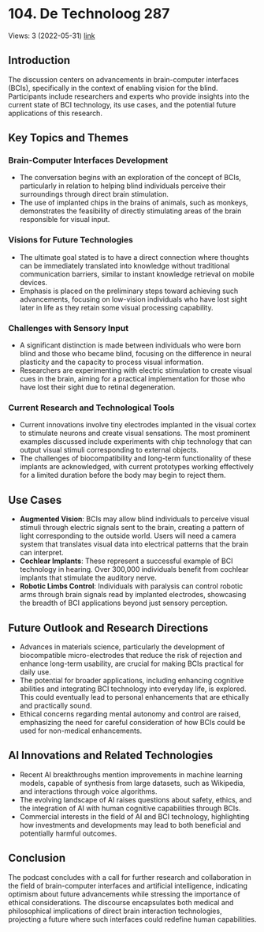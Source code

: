 # 104. De Technoloog 287
Views: 3 (2022-05-31) [link](https://www.youtube.com/watch?v=eTIZ9Pt-1GE)


 ## Introduction
The discussion centers on advancements in brain-computer interfaces (BCIs), specifically in the context of enabling vision for the blind. Participants include researchers and experts who provide insights into the current state of BCI technology, its use cases, and the potential future applications of this research.

## Key Topics and Themes

### Brain-Computer Interfaces Development
- The conversation begins with an exploration of the concept of BCIs, particularly in relation to helping blind individuals perceive their surroundings through direct brain stimulation.
- The use of implanted chips in the brains of animals, such as monkeys, demonstrates the feasibility of directly stimulating areas of the brain responsible for visual input.

### Visions for Future Technologies
- The ultimate goal stated is to have a direct connection where thoughts can be immediately translated into knowledge without traditional communication barriers, similar to instant knowledge retrieval on mobile devices.
- Emphasis is placed on the preliminary steps toward achieving such advancements, focusing on low-vision individuals who have lost sight later in life as they retain some visual processing capability.

### Challenges with Sensory Input
- A significant distinction is made between individuals who were born blind and those who became blind, focusing on the difference in neural plasticity and the capacity to process visual information.
- Researchers are experimenting with electric stimulation to create visual cues in the brain, aiming for a practical implementation for those who have lost their sight due to retinal degeneration.

### Current Research and Technological Tools
- Current innovations involve tiny electrodes implanted in the visual cortex to stimulate neurons and create visual sensations. The most prominent examples discussed include experiments with chip technology that can output visual stimuli corresponding to external objects.
- The challenges of biocompatibility and long-term functionality of these implants are acknowledged, with current prototypes working effectively for a limited duration before the body may begin to reject them.

## Use Cases
- **Augmented Vision**: BCIs may allow blind individuals to perceive visual stimuli through electric signals sent to the brain, creating a pattern of light corresponding to the outside world. Users will need a camera system that translates visual data into electrical patterns that the brain can interpret.
- **Cochlear Implants**: These represent a successful example of BCI technology in hearing. Over 300,000 individuals benefit from cochlear implants that stimulate the auditory nerve.
- **Robotic Limbs Control**: Individuals with paralysis can control robotic arms through brain signals read by implanted electrodes, showcasing the breadth of BCI applications beyond just sensory perception.

## Future Outlook and Research Directions
- Advances in materials science, particularly the development of biocompatible micro-electrodes that reduce the risk of rejection and enhance long-term usability, are crucial for making BCIs practical for daily use.
- The potential for broader applications, including enhancing cognitive abilities and integrating BCI technology into everyday life, is explored. This could eventually lead to personal enhancements that are ethically and practically sound.
- Ethical concerns regarding mental autonomy and control are raised, emphasizing the need for careful consideration of how BCIs could be used for non-medical enhancements.

## AI Innovations and Related Technologies
- Recent AI breakthroughs mention improvements in machine learning models, capable of synthesis from large datasets, such as Wikipedia, and interactions through voice algorithms.
- The evolving landscape of AI raises questions about safety, ethics, and the integration of AI with human cognitive capabilities through BCIs.
- Commercial interests in the field of AI and BCI technology, highlighting how investments and developments may lead to both beneficial and potentially harmful outcomes.

## Conclusion
The podcast concludes with a call for further research and collaboration in the field of brain-computer interfaces and artificial intelligence, indicating optimism about future advancements while stressing the importance of ethical considerations. The discourse encapsulates both medical and philosophical implications of direct brain interaction technologies, projecting a future where such interfaces could redefine human capabilities.